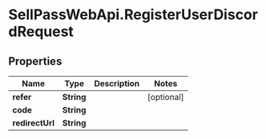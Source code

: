 # SellPassWebApi.RegisterUserDiscordRequest

## Properties

Name | Type | Description | Notes
------------ | ------------- | ------------- | -------------
**refer** | **String** |  | [optional] 
**code** | **String** |  | 
**redirectUrl** | **String** |  | 


